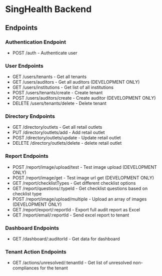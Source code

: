 # SingHealth Backend

## Endpoints
### Authentication Endpoint
* POST /auth - Authenticate user
### User Endpoints
* GET /users/tenants - Get all tenants
* GET /users/auditors - Get all auditors (DEVELOPMENT ONLY)
* GET /users/institutions - Get list of all institutions
* POST /users/tenants/create - Create tenant
* POST /users/auditors/create - Create auditor (DEVELOPMENT ONLY)
* DELETE /users/tenants/delete - Delete tenant
### Directory Endpoints
* GET /directory/outlets - Get all retail outlets
* PUT /directory/outlets/add - Add retail outlet
* POST /directory/outlets/update - Update retail outlet
* DELETE /directory/outlets/delete - delete retail outlet
### Report Endpoints
* POST /report/image/upload/test - Test image upload (DEVELOPMENT ONLY)
* POST /report/image/get - Test image url get (DEVELOPMENT ONLY)
* GET /report/checklistTypes - Get different checklist options
* GET /report/questions/:typeId - Get checklist questions based on checklist type
* POST /report/image/upload/multiple - Upload an array of images (DEVELOPMENT ONLY)
* GET /report/export/:reportId - Export full audit report as Excel
* GET /report/email/:reportId - Send excel report to tenant
### Dashboard Endpoints
* GET /dashboard/:auditorId - Get data for dashboard
### Tenant Action Endpoints
* GET /actions/unresolved/:tenantId - Get list of unresolved non-compliances for the tenant